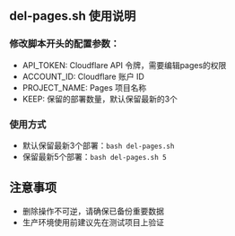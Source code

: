 ## del-pages.sh 使用说明

### 修改脚本开头的配置参数：

- API_TOKEN: Cloudflare API 令牌，需要编辑pages的权限
- ACCOUNT_ID: Cloudflare 账户 ID
- PROJECT_NAME: Pages 项目名称
- KEEP: 保留的部署数量，默认保留最新的3个

### 使用方式

- 默认保留最新3个部署：`bash del-pages.sh`
- 保留最新5个部署：`bash del-pages.sh 5`

## 注意事项

- 删除操作不可逆，请确保已备份重要数据
- 生产环境使用前建议先在测试项目上验证
